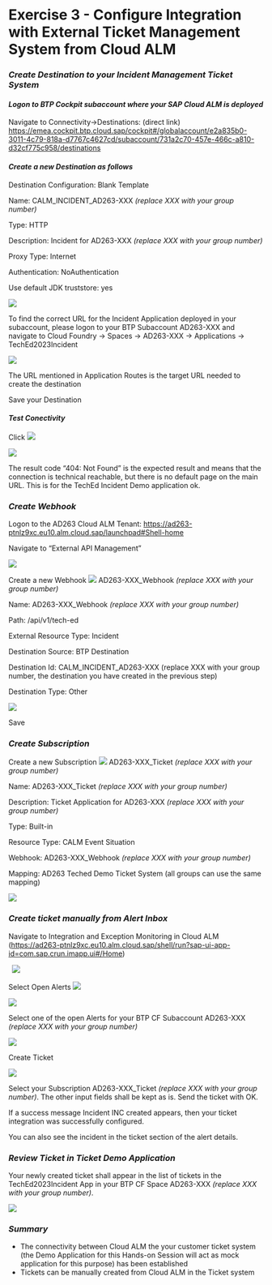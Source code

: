# **Exercise 3 - Configure Integration with External Ticket Management System from Cloud ALM**
### <a name="_toc146285046"></a>***Create Destination to your Incident Management Ticket System***
#### <a name="_toc146285047"></a>*Logon to BTP Cockpit subaccount where your SAP Cloud ALM is deployed*
Navigate to Connectivity->Destinations: (direct link) <https://emea.cockpit.btp.cloud.sap/cockpit#/globalaccount/e2a835b0-3011-4c79-818a-d7767c4627cd/subaccount/731a2c70-457e-466c-a810-d32cf775c958/destinations>

#### <a name="_toc146285048"></a>*Create a new Destination as follows*
Destination Configuration: Blank Template

Name: CALM\_INCIDENT\_AD263-XXX *(replace XXX with your group number)*

Type: HTTP

Description: Incident for AD263-XXX *(replace XXX with your group number)*

Proxy Type: Internet

Authentication: NoAuthentication

Use default JDK truststore: yes

![](001.png)

To find the correct URL for the Incident Application deployed in your subaccount, please logon to your BTP Subaccount AD263-XXX and navigate to Cloud Foundry -> Spaces -> AD263-XXX -> Applications -> TechEd2023Incident

![](002.png)

The URL mentioned in Application Routes is the target URL needed to create the destination

Save your Destination
#### <a name="_toc146285049"></a>*Test Conectivity*
Click ![](003.png)

![](004.png)

The result code “404: Not Found” is the expected result and means that the connection is technical reachable, but there is no default page on the main URL. This is for the TechEd Incident Demo application ok.
### <a name="_toc146285050"></a>***Create Webhook***
Logon to the AD263 Cloud ALM Tenant: <https://ad263-ptnlz9xc.eu10.alm.cloud.sap/launchpad#Shell-home>

Navigate to “External API Management”

![](005.png)

<a name="_toc146285051"></a>Create a new Webhook ![](006.png) AD263-XXX\_Webhook *(replace XXX with your group number)*

Name: AD263-XXX\_Webhook *(replace XXX with your group number)*

Path: /api/v1/tech-ed

External Resource Type: Incident

Destination Source: BTP Destination

Destination Id: CALM\_INCIDENT\_AD263-XXX (replace XXX with your group number, the destination you have created in the previous step)

Destination Type: Other

![](007.png)

Save
### <a name="_toc146285052"></a>***Create Subscription***
<a name="_toc146285053"></a>Create a new Subscription ![](008.png) AD263-XXX\_Ticket *(replace XXX with your group number)*

Name: AD263-XXX\_Ticket *(replace XXX with your group number)*

Description: Ticket Application for AD263-XXX *(replace XXX with your group number)*

Type: Built-in

Resource Type: CALM Event Situation

Webhook: AD263-XXX\_Webhook *(replace XXX with your group number)*

Mapping: AD263 Teched Demo Ticket System (all groups can use the same mapping)

![](009.png)
### ***Create ticket manually from Alert Inbox***
Navigate to Integration and Exception Monitoring in Cloud ALM (<https://ad263-ptnlz9xc.eu10.alm.cloud.sap/shell/run?sap-ui-app-id=com.sap.crun.imapp.ui#/Home>)

` `![](010.png)

Select Open Alerts ![](011.png)

![](012.png)

Select one of the open Alerts for your BTP CF Subaccount AD263-XXX *(replace XXX with your group number)*

![](013.png)

Create Ticket

![](014.png)

Select your Subscription AD263-XXX\_Ticket *(replace XXX with your group number)*. The other input fields shall be kept as is. Send the ticket with OK.

If a success message Incident INC<XXXXX> created appears, then your ticket integration was successfully configured.

You can also see the incident in the ticket section of the alert details.
### <a name="_toc146285055"></a>***Review Ticket in Ticket Demo Application***
Your newly created ticket shall appear in the list of tickets in the TechEd2023Incident App in your BTP CF Space AD263-XXX *(replace XXX with your group number)*.

![](015.png)

### ***Summary***
- The connectivity between Cloud ALM the your customer ticket system (the Demo Application for this Hands-on Session will act as mock application for this purpose) has been established
- Tickets can be manually created from Cloud ALM in the Ticket system


